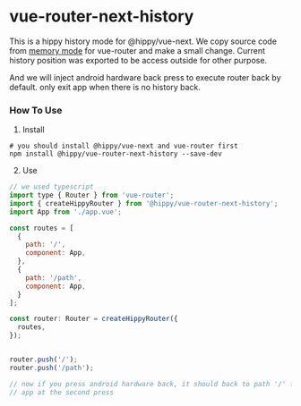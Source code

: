 # vue-router-next-history

This is a hippy history mode for @hippy/vue-next. We copy source code from
[memory mode](https://github.com/vuejs/router/blob/main/packages/router/src/history/memory.ts) for vue-router and make a
small change. Current history position was exported to be access outside for other purpose.

And we will inject android hardware back press to execute router back by default. only exit app when there is no
 history back.


### How To Use
1. Install

```shell
# you should install @hippy/vue-next and vue-router first
npm install @hippy/vue-router-next-history --save-dev
```

2. Use

```javascript
// we used typescript
import type { Router } from 'vue-router';
import { createHippyRouter } from '@hippy/vue-router-next-history';
import App from './app.vue';

const routes = [
  {
    path: '/',
    component: App,
  },
  {
    path: '/path',
    component: App,
  }
];

const router: Router = createHippyRouter({
  routes,
});


router.push('/');
router.push('/path');

// now if you press android hardware back, it should back to path '/' first. then exit
// app at the second press


```